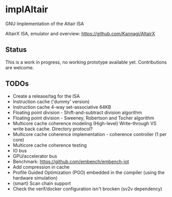 # implAltair
GNU Implementation of the Altair ISA

AltairX ISA, emulator and overview: https://github.com/Kannagi/AltairX

## Status
This is a work in progress, no working prototype available yet.
Contributions are welcome.

## TODOs
 - Create a release/tag for the ISA
 - Instruction cache ('dummy' version)
 - Instruction cache 4-way set-associative 64KB
 - Floating point division - Shift-and-subtract division algorithm
 - Floating point division - Sweeney, Robertson and Tocher algorithm
 - Multicore cache coherence modeling (High-level)
Write-through VS write back cache. Directory protocol?
 - Multicore cache coherence implementation - coherence controller (1 per core)
 - Multicore cache coherence testing
 - IO bus
 - GPU/accelerator bus
 - Benchmark: <https://github.com/embench/embench-iot>
 - Add compression in cache
 - Profile Guided Optimization (PGO) embedded in the compiler (using the hardware simulation)
 - (smart) Scan chain support
 - Check the verif/docker configuration isn't brocken (sv2v dependency)
